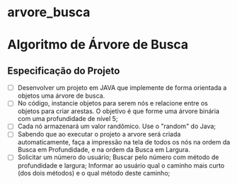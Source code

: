 # arvore_busca
# Algoritmo de Árvore de Busca

## Especificação do Projeto
- [ ] Desenvolver um projeto em JAVA que implemente de forma orientada a objetos uma árvore de busca.
- [ ] No código, instancie objetos para serem nós e relacione entre os objetos para criar arestas. O objetivo é que forme uma árvore binária com uma profundidade de nível 5;
- [ ] Cada nó armazenará um valor randômico. Use o "random" do Java;
- [ ] Sabendo que ao executar o projeto a arvore será criada automaticamente, faça a impressão na tela de todos os nós na ordem da Busca em Profundidade, e na ordem da Busca em Largura.
- [ ] Solicitar um número do usuário; Buscar pelo número com método de profundidade e largura; Informar ao usuário qual o caminho mais curto (dos dois métodos) e o qual método deste caminho;
